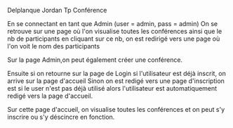 Delplanque Jordan
Tp Conférence

En se connectant en tant que Admin (user = admin, pass = admin)
On se retrouve sur une page où l'on visualise toutes les conférences ainsi que le nb de participants
en cliquant sur ce nb, on est redirigé vers une page où l'on voit le nom des participants

Sur la page Admin,on peut également créer une conférence.

Ensuite si on retourne sur la page de Login si l'utilisateur est déjà inscrit, on arrive sur la page d'accueil
Sinon on est redigé vers une page d'inscription est si le user n'est pas déjà utilisé alors l'utilisateur est automatiquement
redigé vers la page d'accueil.

Sur cette page d'accueil, on visualise toutes les conférences et on peut s'y inscrire ou s'y déscincre en fonction.
